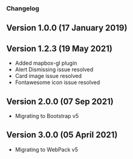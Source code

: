 ### Changelog

## Version 1.0.0 (17 January 2019)

## Version 1.2.3 (19 May 2021)

- Added mapbox-gl plugin
- Alert Dismissing issue resolved
- Card image issue resolved
- Fontawesome icon issue resolved

## Version 2.0.0 (07 Sep 2021)

- Migrating to Bootstrap v5

## Version 3.0.0 (05 April 2021)

- Migrating to WebPack v5